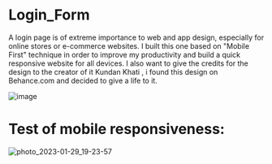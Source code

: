 <h1> Login_Form </h1>
<p>
A login page is of extreme importance to web and app design, especially for online stores or e-commerce websites. I built this one based on "Mobile First" technique in order to improve my productivity and build a quick responsive website for all devices. 
I also want to give the credits for the design to the creator of it Kundan Khati , i found this design on Behance.com and decided to give a life to it.
</p>


![image](https://user-images.githubusercontent.com/107801315/215330272-37116402-7cef-4de5-aec9-1e0c910fd7f6.png)

<h1> Test of mobile responsiveness: </h1> 

![photo_2023-01-29_19-23-57](https://user-images.githubusercontent.com/107801315/215344310-839fb504-14b7-459c-a6d6-060e083e4148.jpg)

